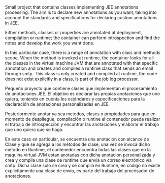 Small project that contains classes implementing JEE annotations processing. The aim is to declare new annotations as you want, taking into account the standards and specifications for declaring custom annotations in JEE.

Either methods, classes or properties are annotated at deployment, compilation or runtime; the container can perform introspection and find the notes and develop the work you want done.

In this particular case, there is a range of annotation with class and methods scope. When the method is invoked at runtime, the container looks for all the classes in the virtual machine JVM that are annotated with that specific annotation and creates and compiles a runtime class that sends an email through smtp. This class is only created and compiled at runtime, the code does not exist explicitly in a class, is part of the job log processor.



Pequeño proyecto que contiene clases que implementan el procesamiento de anotaciones JEE. El objetivo es declarar las propias anotaciones que uno quiera, teniendo en cuenta los estándares y especificaciones para la declaración de anotaciones personalizadas en JEE.

Posteriormente anotar ya sea metodos, clases o propiedades para que en momento de despliegue, compilación o runtine el contenedor pueda realizar el trabajo de introspección y encontrar las anotaciones y elaborar el trabajo que uno quiera que se haga.

En este caso en particular, se encuentra una anotación con alcance de Clase y que se agrega a los métodos de clase, una vez se invoca dicho método en Runtime, el contenedor encuentra todas las clases que en la maquina virtual JVM estan anotadas con dicha anotación personalizada y crea y compila una clase de runtime que envía un correo electrónico vía smtp. Dicha clase solo se crea y se compila en Runtime, en código no existe explicitamente una clase de envío, es parte del trabajo del procesador de anotaciones.